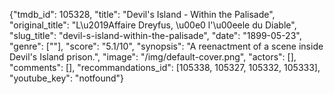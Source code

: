 {"tmdb_id": 105328, "title": "Devil's Island - Within the Palisade", "original_title": "L\u2019Affaire Dreyfus, \u00e0 l'\u00eele du Diable", "slug_title": "devil-s-island-within-the-palisade", "date": "1899-05-23", "genre": [""], "score": "5.1/10", "synopsis": "A reenactment of a scene inside Devil's Island prison.", "image": "/img/default-cover.png", "actors": [], "comments": [], "recommandations_id": [105338, 105327, 105332, 105333], "youtube_key": "notfound"}